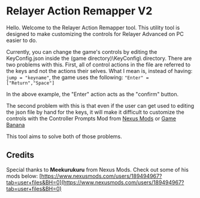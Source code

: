 #  Relayer Action Remapper V2
 
Hello. Welcome to the Relayer Action Remapper tool. This utility tool is designed to make customizing the controls for Relayer Advanced on PC easier to do.

Currently, you can change the game's controls by editing the KeyConfig.json inside the (game directory)\KeyConfig\ directory. There are two problems with this. First, all of control actions in the file are referred to the keys and not the actions their selves. What I mean is, instead of having:
`jump = "keyname"`, the game uses the following:
`"Enter" = ["Return","Space"]`

In the above example, the "Enter" action acts as the "confirm" button.

The second problem with this is that even if the user can get used to editing the json file by hand for the keys, it will make it difficult to customize the controls with the Controller Prompts Mod from [Nexus Mods](https://www.nexusmods.com/relayeradvanced/mods/1) or [Game Banana](https://gamebanana.com/mods/490768)

This tool aims to solve both of those problems.

## Credits
Special thanks to **Meekurukuru** from Nexus Mods. Check out some of his mods below:
[https://www.nexusmods.com/users/189494967?tab=user+files&BH=0](https://www.nexusmods.com/users/189494967?tab=user+files&BH=0)
